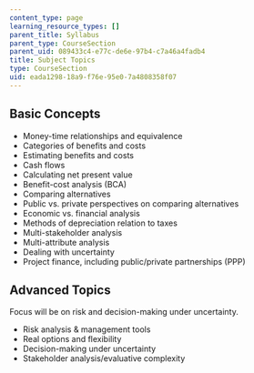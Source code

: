 ```yaml
---
content_type: page
learning_resource_types: []
parent_title: Syllabus
parent_type: CourseSection
parent_uid: 089433c4-e77c-de6e-97b4-c7a46a4fadb4
title: Subject Topics
type: CourseSection
uid: eada1298-18a9-f76e-95e0-7a4808358f07
---
```


Basic Concepts
--------------

*   Money-time relationships and equivalence
*   Categories of benefits and costs
*   Estimating benefits and costs
*   Cash flows
*   Calculating net present value
*   Benefit-cost analysis (BCA)
*   Comparing alternatives
*   Public vs. private perspectives on comparing alternatives
*   Economic vs. financial analysis
*   Methods of depreciation relation to taxes
*   Multi-stakeholder analysis
*   Multi-attribute analysis
*   Dealing with uncertainty
*   Project finance, including public/private partnerships (PPP)

Advanced Topics
---------------

Focus will be on risk and decision-making under uncertainty.

*   Risk analysis & management tools
*   Real options and flexibility
*   Decision-making under uncertainty
*   Stakeholder analysis/evaluative complexity